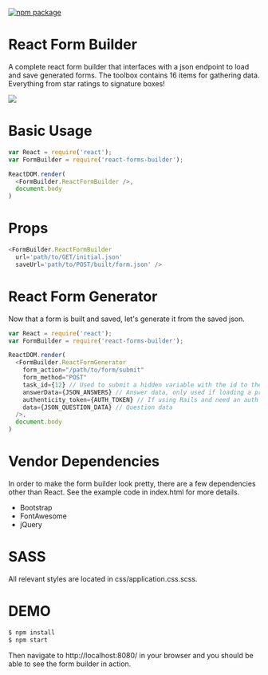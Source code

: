 [![npm package](https://img.shields.io/badge/npm-0.0.1-orange.svg?style=flat-square)](https://www.npmjs.com/package/react-forms-builder)

# React Form Builder
A complete react form builder that interfaces with a json endpoint to load and save generated forms.  The toolbox contains 16 items for gathering data.  Everything from star ratings to signature boxes!

![](screenshot.png)

# Basic Usage

```javascript
var React = require('react');
var FormBuilder = require('react-forms-builder');

ReactDOM.render(
  <FormBuilder.ReactFormBuilder />,
  document.body
)
```

# Props

```javascript
<FormBuilder.ReactFormBuilder 
  url='path/to/GET/initial.json'
  saveUrl='path/to/POST/built/form.json' />
```

# React Form Generator
Now that a form is built and saved, let's generate it from the saved json.

```javascript
var React = require('react');
var FormBuilder = require('react-forms-builder');

ReactDOM.render(
  <FormBuilder.ReactFormGenerator
    form_action="/path/to/form/submit"
    form_method="POST"
    task_id={12} // Used to submit a hidden variable with the id to the form from the database.
    answerData={JSON_ANSWERS} // Answer data, only used if loading a pre-existing form with values.
    authenticity_token={AUTH_TOKEN} // If using Rails and need an auth token to submit form.
    data={JSON_QUESTION_DATA} // Question data
  />,
  document.body
)
```


# Vendor Dependencies
In order to make the form builder look pretty, there are a few dependencies other than React.  See the example code in index.html for more details.

- Bootstrap
- FontAwesome
- jQuery

# SASS
All relevant styles are located in css/application.css.scss.

# DEMO
```bash
$ npm install
$ npm start
```
Then navigate to http://localhost:8080/ in your browser and you should be able to see the form builder in action.
